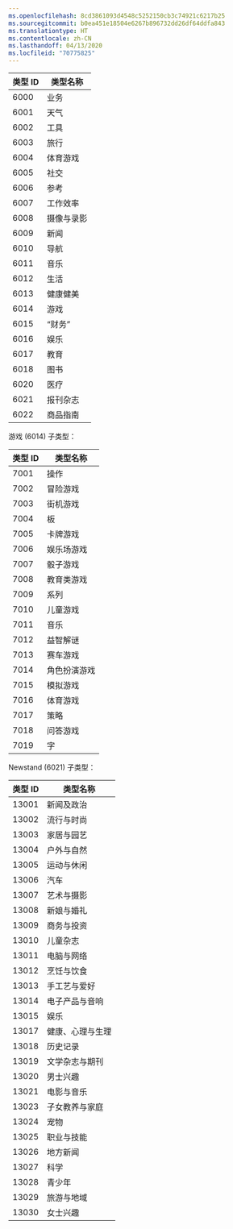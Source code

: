 ```yaml
---
ms.openlocfilehash: 8cd3861093d4548c5252150cb3c74921c6217b25
ms.sourcegitcommit: b0ea451e18504e6267b896732dd26df64ddfa843
ms.translationtype: HT
ms.contentlocale: zh-CN
ms.lasthandoff: 04/13/2020
ms.locfileid: "70775825"
---
```

|类型 ID|类型名称|
|---|---|
|6000|业务|
|6001|天气|
|6002|工具|
|6003|旅行|
|6004|体育游戏|
|6005|社交|
|6006|参考|
|6007|工作效率|
|6008|摄像与录影|
|6009|新闻|
|6010|导航|
|6011|音乐|
|6012|生活|
|6013|健康健美|
|6014|游戏|
|6015|“财务”|
|6016|娱乐|
|6017|教育|
|6018|图书|
|6020|医疗|
|6021|报刊杂志|
|6022|商品指南|

游戏 (6014) 子类型：

|类型 ID|类型名称|
|---|---|
|7001|操作|
|7002|冒险游戏|
|7003|街机游戏|
|7004|板|
|7005|卡牌游戏|
|7006|娱乐场游戏|
|7007|骰子游戏|
|7008|教育类游戏|
|7009|系列|
|7010|儿童游戏|
|7011|音乐|
|7012|益智解谜|
|7013|赛车游戏|
|7014|角色扮演游戏|
|7015|模拟游戏|
|7016|体育游戏|
|7017|策略|
|7018|问答游戏|
|7019|字|

Newstand (6021) 子类型：

|类型 ID|类型名称|
|---|---|
|13001|新闻及政治|
|13002|流行与时尚|
|13003|家居与园艺|
|13004|户外与自然|
|13005|运动与休闲|
|13006|汽车|
|13007|艺术与摄影|
|13008|新娘与婚礼|
|13009|商务与投资|
|13010|儿童杂志|
|13011|电脑与网络|
|13012|烹饪与饮食|
|13013|手工艺与爱好|
|13014|电子产品与音响|
|13015|娱乐|
|13017|健康、心理与生理|
|13018|历史记录|
|13019|文学杂志与期刊|
|13020|男士兴趣|
|13021|电影与音乐|
|13023|子女教养与家庭|
|13024|宠物|
|13025|职业与技能|
|13026|地方新闻|
|13027|科学|
|13028|青少年|
|13029|旅游与地域|
|13030|女士兴趣|
